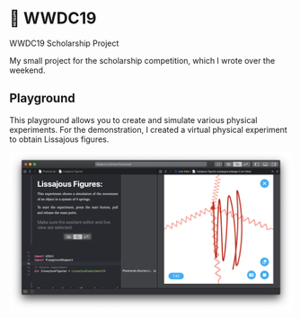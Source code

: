 #  WWDC19

WWDC19 Scholarship Project

My small project for the scholarship competition, which I wrote over the weekend.

## Playground

This playground allows you to create and simulate various physical experiments. For the demonstration, I created a virtual physical experiment to obtain Lissajous figures.

<p align="center">
  <img width=700 src="https://github.com/bestK1ngArthur/WWDC19/blob/master/PhysicsLab.playground/Resources/demo.png" alt="Demo"/>
</p>
